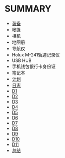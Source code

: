 # SUMMARY

<!--
create time: 2015-09-10 12:37:30
Author: amoblin

This file is created by Marboo<http://marboo.io> template file $MARBOO_HOME/.media/starts/default.md
本文件由 Marboo<http://marboo.io> 模板文件 $MARBOO_HOME/.media/starts/default.md 创建
-->

* [装备](equipment/index.md)
 * 帐篷
 * 相机
 * 地图册
 * 导航仪
 * Holux M-241轨迹记录仪
 * USB HUB
 * 手机钱包银行卡身份证
 * 笔记本
* [计划](plan/index.md)
* [日志](journey/index.md)
 * [D1](journey/d1.md)
 * [D2](journey/d2.md)
 * [D3](journey/d3.md)
 * [D4](journey/d4.md)
 * [D5](journey/d5.md)
 * [D6](journey/d6.md)
 * [D7](journey/d7.md)
 * [D8](journey/d8.md)
 * [D9](journey/d9.md)
 * [D10](journey/d10.md)
 * [D11](journey/d11.md)
* [总结]()
